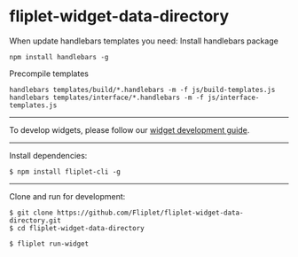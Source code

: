 # fliplet-widget-data-directory

When update handlebars templates you need:
Install handlebars package
```
npm install handlebars -g
```

Precompile templates
```
handlebars templates/build/*.handlebars -m -f js/build-templates.js
handlebars templates/interface/*.handlebars -m -f js/interface-templates.js
```

---

To develop widgets, please follow our [widget development guide](https://github.com/Fliplet/fliplet-cli).

---

Install dependencies:

```
$ npm install fliplet-cli -g
```

---


Clone and run for development:

```
$ git clone https://github.com/Fliplet/fliplet-widget-data-directory.git
$ cd fliplet-widget-data-directory

$ fliplet run-widget
```
